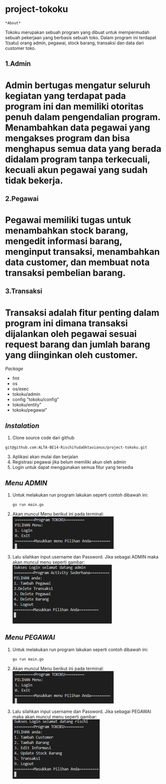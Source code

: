 # project-tokoku
    *About*
Tokoku merupakan sebuah program yang dibuat untuk mempermudah sebuah pekerjaan yang berbasis sebuah toko. Dalam program ini terdapat 1(satu) orang admin, pegawai, stock barang, transaksi dan data dari customer toko.

## 1.Admin 
# Admin bertugas mengatur seluruh kegiatan yang terdapat pada program ini dan memiliki otoritas penuh dalam pengendalian program. Menambahkan data pegawai yang mengakses program dan bisa menghapus semua data yang berada didalam program tanpa terkecuali, kecuali akun pegawai yang sudah tidak bekerja.
## 2.Pegawai 
# Pegawai memiliki tugas untuk menambahkan stock barang, mengedit informasi barang, menginput transaksi, menambahkan data customer, dan membuat nota transaksi pembelian barang.
## 3.Transaksi
# Transaksi adalah fitur penting dalam program ini dimana transaksi dijalankan oleh pegawai sesuai request barang dan jumlah barang yang diinginkan oleh customer.

*Package*

- fmt
- os
- os/exec
- tokoku/admin
- config "tokoku/config"
- tokoku/entity"
- tokoku/pegawai"

## *Instalation*

1. Clone source code dari github
```
git@github.com:ALTA-BE14-RischiYudaOktavianus/project-tokoku.git
```
3. Aplikasi akan mulai dan berjalan
4. Registrasi pegawai jika belum memiliki akun oleh admin
5. Login untuk dapat menggunakan semua fitur yang tersedia

## *Menu ADMIN*
1. Untuk melakukan run program lakukan seperti contoh dibawah ini: 
    ```
    go run main.go
    ```
2. Akan muncul Menu berikut ini pada terminal:
![contoh](./dokumentasi/menuawal.png)

3. Lalu silahkan input username dan Password. Jika sebagai ADMIN maka akan muncul menu seperti gambar:
![contoh](./dokumentasi/daftarmenuadmin.png)


## *Menu PEGAWAI*
1. Untuk melakukan run program lakukan seperti contoh dibawah ini: 
    ```
    go run main.go
    ```
2. Akan muncul Menu berikut ini pada terminal:
![contoh](./dokumentasi/menuawal.png)

3. Lalu silahkan input username dan Password. Jika sebagai PEGAWAI maka akan muncul menu seperti gambar:
![contoh](./dokumentasi/daftarmenupegawai.png)
